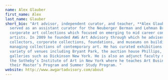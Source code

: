 ```yaml
---
name: Alex Glauber
first_name: Alex
last_name: Glauber
short_bio: "Art advisor, independent curator, and teacher, **Alex Glauber**
  served as an assistant curator for the Neuberger Berman and Lehman Brothers
  corporate art collections which focused on emerging to mid career contemporary
  artists. In 2009 he founded AWG Art Advisory through which he advises private
  collectors, corporate collections, foundations, and museums on building and
  managing collections of contemporary art. He has curated exhibitions at a
  variety of venues including Bryant Park, the auction house Phillips, and
  galleries such as Dickinson New York. He is also an adjunct faculty member at
  the Sotheby’s Institute of Art in New York where he teaches Art Business in
  their Master’s Program and Summer Study Program. "
website: http://www.awgartadvisory.com/about
---
```

